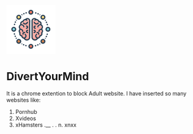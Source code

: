 ![Screenshot](icon128.png)
# DivertYourMind

It is a chrome extention to block Adult website.
I have inserted so many websites like:
1. Pornhub
2. Xvideos
3. xHamsters
  .__
  .
  .
n. xnxx
